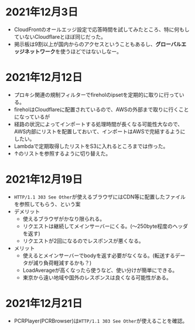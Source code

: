 # 2021年12月3日

- CloudFrontのオールエッジ設定で応答時間を試してみたところ、特に何もしていないCloudflareとほぼ同じだった。
- 掲示板は9割以上が国内からのアクセスということもあるし、**グローバルエッジネットワーク**を使うほどではないしなー。

# 2021年12月12日

- プロキシ関連の規制フィルターでfireholのipsetを定期的に取りに行っている。
- fireholはCloudflareに配置されているので、AWSの外部まで取りに行くことになっているが
- 経路の状況によってインポートする処理時間が長くなる可能性大なので、AWS内部にリストを配置しておいて、インポートはAWSで完結するようにしたい。
- Lambdaで定期取得したリストをS3に入れるところまでは作った。
- ↑のリストを参照するように切り替えた。

# 2021年12月19日

- `HTTP/1.1 303 See Other`が使えるブラウザにはCDN等に配置したファイルを参照してもらう、という案
- デメリット
  - 使えるブラウザがかなり限られる。
  - リクエストは継続してメインサーバーにくる。(～250byte程度のヘッダを返す)
  - リクエストが2回になるのでレスポンスが悪くなる。
- メリット
  - 使えるとメインサーバーでbodyを返す必要がなくなる。(転送するデータが減り負荷軽減するかも？)
  - LoadAverageが高くなったら使うなど、使い分けが簡単にできる。
  - 東京から遠い地域や国外のレスポンスは良くなる可能性がある。

# 2021年12月21日

- PCRPlayer(PCRBrowser)は`HTTP/1.1 303 See Other`が使えることを確認。
